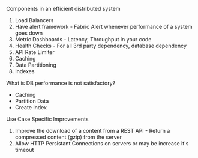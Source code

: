 Components in an efficient distributed system

1. Load Balancers
2. Have alert framework - Fabric Alert whenever performance of a system goes down
2. Metric Dashboards - Latency, Throughput in your code
3. Health Checks - For all 3rd party dependency, database dependency
4. API Rate Limiter
5. Caching
6. Data Partitioning
7. Indexes

What is DB performance is not satisfactory?
* Caching
* Partition Data
* Create Index

Use Case Specific Improvements

1. Improve the download of a content from a REST API - Return a compressed content (gzip) from the server
2. Allow HTTP Persistant Connections on servers or may be increase it's timeout

